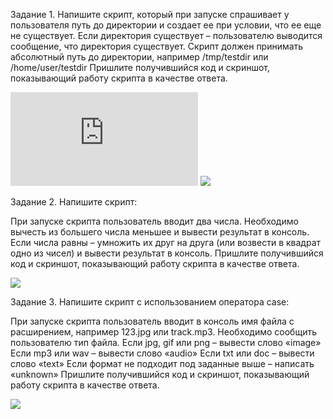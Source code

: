 Задание 1.
Напишите скрипт, который при запуске спрашивает у пользователя путь до директории и создает ее при условии, что ее еще не существует. Если директория существует – пользователю выводится сообщение, что директория существует. Скрипт должен принимать абсолютный путь до директории, например /tmp/testdir или /home/user/testdir
Пришлите получившийся код и скриншот, показывающий работу скрипта в качестве ответа.

![](https://github.com/AleksShadrin/netology/blob/main/5-01-Bash/1.sh)
![](https://github.com/AleksShadrin/netology/blob/main/5-01-Bash/1.png)

Задание 2.
Напишите скрипт:

При запуске скрипта пользователь вводит два числа.
Необходимо вычесть из большего числа меньшее и вывести результат в консоль.
Если числа равны – умножить их друг на друга (или возвести в квадрат одно из чисел) и вывести результат в консоль.
Пришлите получившийся код и скриншот, показывающий работу скрипта в качестве ответа.

![](https://github.com/AleksShadrin/netology/blob/main/5-01-Bash/2.png)

Задание 3.
Напишите скрипт с использованием оператора case:

При запуске скрипта пользователь вводит в консоль имя файла с расширением, например 123.jpg или track.mp3.
Необходимо сообщить пользователю тип файла.
Если jpg, gif или png – вывести слово «image»
Если mp3 или wav – вывести слово «audio»
Если txt или doc – вывести слово «text»
Если формат не подходит под заданные выше – написать «unknown»
Пришлите получившийся код и скриншот, показывающий работу скрипта в качестве ответа.

![](https://github.com/AleksShadrin/netology/blob/main/5-01-Bash/3.png)